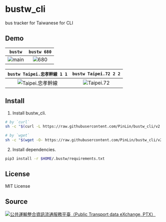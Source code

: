 # bustw_cli
bus tracker for Taiwanese for CLI

## Demo
| `bustw`  | `bustw 680` |
| :-------------------------------------: | :-------------------------------------: |
| ![main](https://imgur.com/2WjJicz.png) | ![680](https://imgur.com/JIehNZL.png) |

| `bustw Taipei.忠孝幹線 1 1` | `bustw Taipei.72 2 2` |
| :-------------------------------------: | :-------------------------------------: |
| ![Taipei.忠孝幹線](https://imgur.com/rC6GbP2.png) | ![Taipei.72](https://imgur.com/1PM33zC.png) |

## Install
1. Install bustw_cli.
```bash
# by `curl`
sh -c "$(curl -L https://raw.githubusercontent.com/PinLin/bustw_cli/v2.2/install.sh)"

# by `wget`
sh -c "$(wget -O- https://raw.githubusercontent.com/PinLin/bustw_cli/v2.2/install.sh)"
```

2. Install dependencies.
```bash
pip3 install -r $HOME/.bustw/requirements.txt
```

## License
MIT License

## Source
[![公共運輸整合資訊流通服務平臺（Public Transport data eXchange, PTX）](https://imgur.com/wp2gOeU.png)](http://ptx.transportdata.tw/PTX)